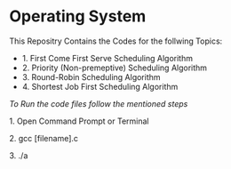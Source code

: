 <h1>Operating System</h1>
This Repositry Contains the Codes for the follwing Topics:
  <ul>
    <li>1. First Come First Serve Scheduling Algorithm</li>
    <li>2. Priority (Non-premeptive) Scheduling Algorithm</li>
    <li>3. Round-Robin Scheduling Algorithm</li>
    <li>4. Shortest Job First Scheduling Algorithm</li>
  </ul>


  <i>To Run the code files follow the mentioned steps</i>
  <p>1. Open Command Prompt or Terminal</p>
  <p>2. gcc [filename].c</p>
  <p>3.   ./a </p>
  



   

